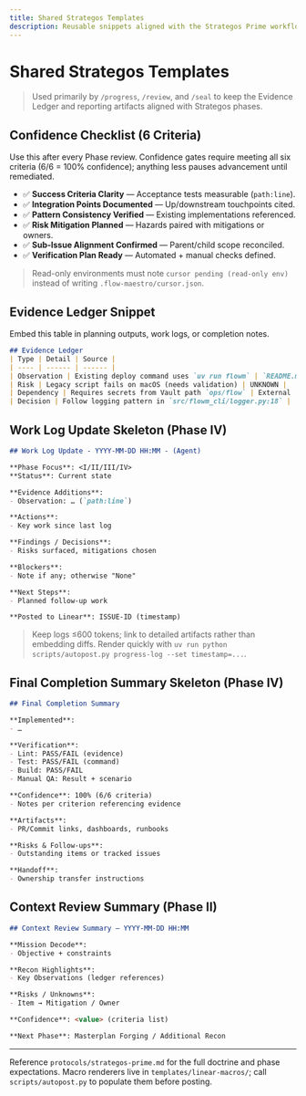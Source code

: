 ```yaml
---
title: Shared Strategos Templates
description: Reusable snippets aligned with the Strategos Prime workflow
---
```


# Shared Strategos Templates

> Used primarily by `/progress`, `/review`, and `/seal` to keep the Evidence Ledger and reporting artifacts aligned with Strategos phases.

## Confidence Checklist (6 Criteria)

Use this after every Phase review. Confidence gates require meeting all six criteria (6/6 = 100% confidence); anything less pauses advancement until remediated.

- ✅ **Success Criteria Clarity** — Acceptance tests measurable (`path:line`).
- ✅ **Integration Points Documented** — Up/downstream touchpoints cited.
- ✅ **Pattern Consistency Verified** — Existing implementations referenced.
- ✅ **Risk Mitigation Planned** — Hazards paired with mitigations or owners.
- ✅ **Sub-Issue Alignment Confirmed** — Parent/child scope reconciled.
- ✅ **Verification Plan Ready** — Automated + manual checks defined.

> Read-only environments must note `cursor pending (read-only env)` instead of writing `.flow-maestro/cursor.json`.

## Evidence Ledger Snippet

Embed this table in planning outputs, work logs, or completion notes.

```markdown
## Evidence Ledger
| Type | Detail | Source |
| ---- | ------ | ------ |
| Observation | Existing deploy command uses `uv run flowm` | `README.md#Development` |
| Risk | Legacy script fails on macOS (needs validation) | UNKNOWN |
| Dependency | Requires secrets from Vault path `ops/flow` | External |
| Decision | Follow logging pattern in `src/flowm_cli/logger.py:18` | `src/flowm_cli/logger.py:18` |
```

## Work Log Update Skeleton (Phase IV)

```markdown
## Work Log Update - YYYY-MM-DD HH:MM - (Agent)

**Phase Focus**: <I/II/III/IV>
**Status**: Current state

**Evidence Additions**:
- Observation: … (`path:line`)

**Actions**:
- Key work since last log

**Findings / Decisions**:
- Risks surfaced, mitigations chosen

**Blockers**:
- Note if any; otherwise "None"

**Next Steps**:
- Planned follow-up work

**Posted to Linear**: ISSUE-ID (timestamp)
```

> Keep logs ≤600 tokens; link to detailed artifacts rather than embedding diffs. Render quickly with `uv run python scripts/autopost.py progress-log --set timestamp=...`.

## Final Completion Summary Skeleton (Phase IV)

```markdown
## Final Completion Summary

**Implemented**:
- …

**Verification**:
- Lint: PASS/FAIL (evidence)
- Test: PASS/FAIL (command)
- Build: PASS/FAIL
- Manual QA: Result + scenario

**Confidence**: 100% (6/6 criteria)
- Notes per criterion referencing evidence

**Artifacts**:
- PR/Commit links, dashboards, runbooks

**Risks & Follow-ups**:
- Outstanding items or tracked issues

**Handoff**:
- Ownership transfer instructions
```

## Context Review Summary (Phase II)

```markdown
## Context Review Summary — YYYY-MM-DD HH:MM

**Mission Decode**:
- Objective + constraints

**Recon Highlights**:
- Key Observations (ledger references)

**Risks / Unknowns**:
- Item → Mitigation / Owner

**Confidence**: <value> (criteria list)

**Next Phase**: Masterplan Forging / Additional Recon
```

---

Reference `protocols/strategos-prime.md` for the full doctrine and phase expectations. Macro renderers live in `templates/linear-macros/`; call `scripts/autopost.py` to populate them before posting.
